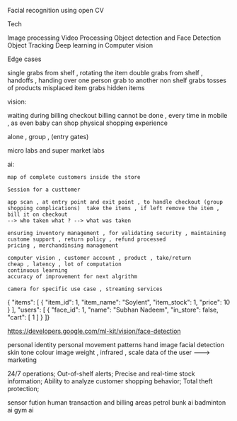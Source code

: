 Facial recognition using open CV


Tech

Image processing 
Video Processing 
Object detection and Face Detection
Object Tracking
Deep learning in Computer vision

Edge cases 

single grabs from shelf , rotating the item 
double grabs from shelf , 
handoffs , handing over one person grab to another 
non shelf grabs
tosses of products
misplaced item grabs 
hidden items


vision:

waiting during billing checkout 
billing cannot be done , every time in mobile , as even baby can shop
physical shopping experience 


alone , group , (entry gates)

micro labs and super market labs


ai:
    
    map of complete customers inside the store
    
    Session for a custtomer
        
    app scan , at entry point and exit point , to handle checkout (group shopping complications)  take the items , if left remove the item , bill it on checkout
    --> who taken what ? --> what was taken 
    
    ensuring inventory management , for validating security , maintaining custome support , return policy , refund processed 
    pricing , merchandinsing management 
    
    computer vision , customer account , product , take/return
    cheap , latency , lot of computation 
    continuous learning 
    accuracy of improvement for next algrithm 
    
    camera for specific use case , streaming services 

{  "items": [    {      "item_id": 1,      "item_name": "Soylent",      "item_stock": 1,      "price": 10    }  ],  "users": [    {      "face_id": 1,      "name": "Subhan Nadeem",      "in_store": false,      "cart": [        1      ]    }  ]}


https://developers.google.com/ml-kit/vision/face-detection


personal identity 
personal movement patterns 
hand image 
facial detection
skin tone colour image 
weight , infrared , scale 
data of the user ---> marketing 

24/7 operations;
Out-of-shelf alerts;
Precise and real-time stock information;
Ability to analyze customer shopping behavior;
Total theft protection;


sensor fution
human transaction  and billing areas 
petrol bunk ai
badminton ai
gym ai 


